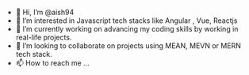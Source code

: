 - 👋 Hi, I’m @aish94
- 👀 I’m interested in Javascript tech stacks like Angular , Vue, Reactjs
- 🌱 I’m currently working on advancing my coding skills by working in real-life projects.
- 💞️ I’m looking to collaborate on projects using MEAN, MEVN or MERN tech stack.
- 📫 How to reach me ...

<!---
aish94/aish94 is a ✨ special ✨ repository because its `README.md` (this file) appears on your GitHub profile.
You can click the Preview link to take a look at your changes.
--->
